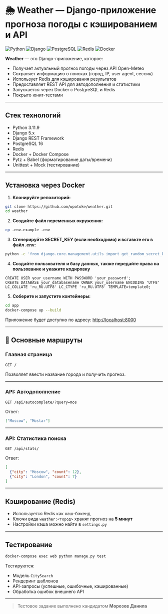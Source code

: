 # 🌦 Weather — Django-приложение прогноза погоды с кэшированием и API

![Python](https://img.shields.io/badge/Python-3.11.9-blue?logo=python&logoColor=white)
![Django](https://img.shields.io/badge/Django-5.0-green?logo=django)
![PostgreSQL](https://img.shields.io/badge/Postgres-16-blue?logo=postgresql)
![Redis](https://img.shields.io/badge/Redis-cache-red?logo=redis)
![Docker](https://img.shields.io/badge/Docker-ready-blue?logo=docker)

**Weather** — это Django-приложение, которое:

- Получает актуальный прогноз погоды через API Open-Meteo
- Сохраняет информацию о поисках (город, IP, user agent, сессия)
- Использует Redis для кэширования результатов
- Предоставляет REST API для автодополнения и статистики
- Запускается через Docker с PostgreSQL и Redis
- Покрыто юнит-тестами

---

## Стек технологий

- Python 3.11.9
- Django 5.x
- Django REST Framework
- PostgreSQL 16
- Redis
- Docker + Docker Compose
- Pytz + Babel (форматирование даты/времени)
- Unittest + Mock (тестирование)

---

## Установка через Docker

1. **Клонируйте репозиторий:**

```bash
git clone https://github.com/wpotoke/weather.git
cd weather
````

2. **Создайте файл переменных окружения:**

```bash
cp .env.example .env
```

3. **Сгенерируйте SECRET\_KEY (если необходимо) и вставьте его в файл .env:**

```bash
python -c 'from django.core.management.utils import get_random_secret_key; print(get_random_secret_key())'
```

4. **Создайте пользователя и базу данных, также передайте права на пользование и укажите кодировку**

```pqsl
CREATE USER your_username WITH PASSWORD 'your_password';
CREATE DATABASE your_databasename OWNER your_username ENCODING 'UTF8' LC_COLLATE 'ru_RU.UTF8' LC_CTYPE 'ru_RU.UTF8' TEMPLATE=template0;
```


5. **Соберите и запустите контейнеры:**

```bash
cd app
docker-compose up --build
```

Приложение будет доступно по адресу: [http://localhost:8000](http://localhost:8000)

---

## 🔗 Основные маршруты

### Главная страница

```http
GET /
```

Позволяет ввести название города и получить прогноз.

---

### API: Автодополнение

```http
GET /api/autocomplete/?query=mos
```

Ответ:

```json
["Moscow", "Mostar"]
```

---

### API: Статистика поиска

```http
GET /api/stats/
```

Ответ:

```json
[
  {"city": "Moscow", "count": 12},
  {"city": "London", "count": 7}
]
```

---

## Кэширование (Redis)

* Используется Redis как кэш-бэкенд
* Ключи вида `weather:<город>` хранят прогноз на **5 минут**
* Настройки кэша можно найти в `settings.py`

---

## Тестирование

```bash
docker-compose exec web python manage.py test
```

Тестируются:

* Модель `CitySearch`
* Рендеринг шаблонов
* API-запросы (успешные, ошибочные, кэшированные)
* Обработка ошибок внешнего API

---


> Тестовое задание выполнено кандидатом **Морозов Данила**

